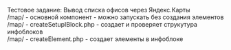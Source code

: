 Тестовое задание: Вывод списка офисов через Яндекс.Карты<br>
/map/ - основной компонент - можно запускать без создания элементов<br>
/map/ - createSetupIBlock.php - создает и проверяет струкутура инфоблоков<br>
/map/ - createElement.php - создает элементы в инфоблоке
